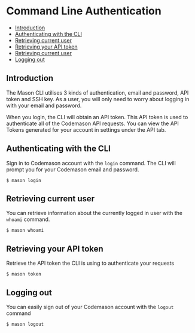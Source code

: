 # Command Line Authentication

- [Introduction](#introduction)
- [Authenticating with the CLI](#authentication-with-the-cli)
- [Retrieving current user](#retrieve-current-user)
- [Retrieving your API token](#retrieve-your-api-token)
- [Retrieving current user](#retrieve-current-user)
- [Logging out](#logging-out)

<a name="introduction"></a>
## Introduction
The Mason CLI utilises 3 kinds of authentication, email and password, API token and SSH key. As a user, you will only need to worry about logging in with your email and password. 

When you login, the CLI will obtain an API token. This API token is used to authenticate all of the Codemason API requests. You can view the API Tokens generated for your account in settings under the API tab. 

<a name="authentication-with-the-cli"></a>
## Authenticating with the CLI
Sign in to Codemason account with the `login` command. The CLI will prompt you for your Codemason email and password. 
```
$ mason login
```

<a name="retrieve-current-user"></a>
## Retrieving current user
You can retrieve information about the currently logged in user with the `whoami` command. 
```
$ mason whoami 
```

<a name="retrieve-your-api-token"></a>
## Retrieving your API token 
Retrieve the API token the CLI is using to authenticate your requests 
```
$ mason token 
```

<a name="logging-out"></a>
## Logging out
You can easily sign out of your Codemason account with the `logout` command 
```
$ mason logout 
```
